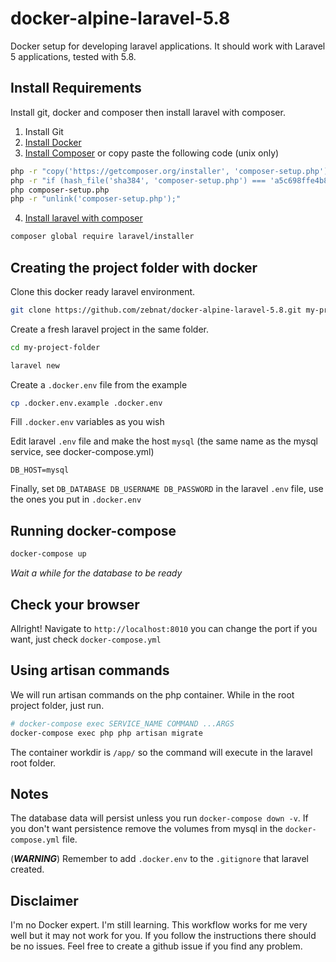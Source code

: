 # docker-alpine-laravel-5.8

Docker setup for developing laravel applications. It should work with Laravel 5 applications, tested with 5.8.

## Install Requirements

Install git, docker and composer then install laravel with composer.
1. Install Git
2. [Install Docker](https://docs.docker.com/install/)
3. [Install Composer](https://getcomposer.org/download/) or copy paste the following code (unix only)
```bash
php -r "copy('https://getcomposer.org/installer', 'composer-setup.php');"
php -r "if (hash_file('sha384', 'composer-setup.php') === 'a5c698ffe4b8e849a443b120cd5ba38043260d5c4023dbf93e1558871f1f07f58274fc6f4c93bcfd858c6bd0775cd8d1') { echo 'Installer verified'; } else { echo 'Installer corrupt'; unlink('composer-setup.php'); } echo PHP_EOL;"
php composer-setup.php
php -r "unlink('composer-setup.php');"
```
4. [Install laravel with composer](https://laravel.com/docs/5.8/installation#installing-laravel)
```bash
composer global require laravel/installer
```

## Creating the project folder with docker

Clone this docker ready laravel environment.
```bash
git clone https://github.com/zebnat/docker-alpine-laravel-5.8.git my-project-folder
```

Create a fresh laravel project in the same folder.
```bash
cd my-project-folder
```
```bash
laravel new
```

Create a `.docker.env` file from the example
```bash
cp .docker.env.example .docker.env
```

Fill `.docker.env` variables as you wish

Edit laravel `.env` file and make the host `mysql` (the same name as the mysql service, see docker-compose.yml)
```
DB_HOST=mysql
```

Finally, set `DB_DATABASE DB_USERNAME DB_PASSWORD` in the laravel `.env` file, use the ones you put in `.docker.env`

## Running docker-compose

```bash
docker-compose up
```
*Wait a while for the database to be ready*

## Check your browser

Allright! Navigate to `http://localhost:8010` you can change the port if you want, just check `docker-compose.yml`

## Using artisan commands

We will run artisan commands on the php container. While in the root project folder, just run.
```bash
# docker-compose exec SERVICE_NAME COMMAND ...ARGS
docker-compose exec php php artisan migrate
```
The container workdir is `/app/` so the command will execute in the laravel root folder.

## Notes

The database data will persist unless you run `docker-compose down -v`. If you don't want persistence remove the volumes from mysql in the `docker-compose.yml` file.

(___WARNING___) Remember to add `.docker.env` to the `.gitignore` that laravel created.


## Disclaimer

I'm no Docker expert. I'm still learning. This workflow works for me very well but it may not work for you. If you follow the instructions there should be no issues. Feel free to create a github issue if you find any problem.


